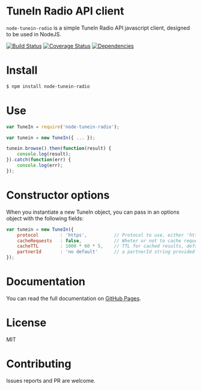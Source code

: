 # TuneIn Radio API client

```node-tunein-radio``` is a simple TuneIn Radio API javascript client, designed to be used in NodeJS.

[![Build Status](https://travis-ci.org/piffio/node-tunein-radio.svg?branch=master)](https://travis-ci.org/piffio/node-tunein-radio)
[![Coverage Status](https://coveralls.io/repos/github/piffio/node-tunein-radio/badge.svg?branch=master)](https://coveralls.io/github/piffio/node-tunein-radio?branch=master)
[![Dependencies](https://david-dm.org/piffio/node-tunein-radio.svg)](https://david-dm.org/piffio/node-tunein-radio)

# Install
```bash
$ npm install node-tunein-radio
```

# Use
```javascript
var TuneIn = require('node-tunein-radio');

var tunein = new TuneIn({ ... });

tunein.browse().then(function(result) {
    console.log(result);
}).catch(function(err) {
    console.log(err);
});
```

# Constructor options

When you instantiate a new TuneIn object, you can pass in an options object with the following fields:

```javascript
var tunein = new TuneIn({
    protocol        : 'https',          // Protocol to use, either 'http' or 'https', default https
    cacheRequests   : false,            // Wheter or not to cache requests, default false
    cacheTTL        : 1000 * 60 * 5,    // TTL for cached results, default 5 mins
    partnerId       : 'no default'      // a partnerId string provided by TuneIn, default to undefined
});
```

# Documentation

You can read the full documentation on [GitHub Pages](https://piffio.github.io/node-tunein-radio/).

# License

MIT

# Contributing

Issues reports and PR are welcome.
